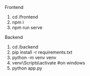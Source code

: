 Frontend
1) cd /frontend
2) npm i
3) npm run serve

Backend
1) cd /backend
2) pip install -r requirements.txt
3) python -m venv venv
4) venv\Scripts\activate #on windows
5) python app.py
